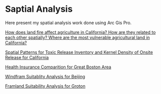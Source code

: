 # Saptial Analysis

Here present my spatial analysis work done using Arc Gis Pro.

[How does land fire affect agriculture in California? 
How are they related to each other spatially?
Where are the most vulnerable agricultural land in California? ](./fire_and_agricultural_ca.pdf)

[Spatial Patterns for Toxic Release Inventory and Kernel Density of Onsite Release for California](./toxic_onsite_ca.pdf)

[Health Insurance Comparition for Great Boston Area](./HEALTH_INSURANCE.pdf)

[Windfram Suitablity Analysis for Beijing](./windfram_suitability_beijing.pdf)

[Framland Suitability Analysis for Groton](./Groton_framland.pdf)

